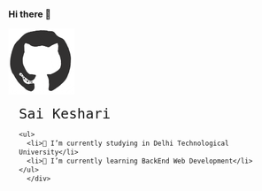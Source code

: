 ### Hi there 👋

<div>
    <div style="float: left;">
    <img src="https://github.com/saikeshari/saikeshari/blob/main/github.gif" height="120" width="120">
</div>
    <div style="float: left;padding-top: 17px;
    float: left;
    padding-left: 19px;
    font-family: monospace;">
    <span style="font-size: 25px;">Sai Keshari</span>

    <ul>
      <li>🔭 I’m currently studying in Delhi Technological University</li>
      <li>🌱 I’m currently learning BackEnd Web Development</li>
    </ul>
      </div>
      
  </div>
<!--
**saikeshari/saikeshari** is a ✨ _special_ ✨ repository because its `README.md` (this file) appears on your GitHub profile.

Here are some ideas to get you started:

- 🔭 I’m currently studying in Delhi Technological University
- 🌱 I’m currently learning ...
- 👯 I’m looking to collaborate on ...
- 🤔 I’m looking for help with ...
- 💬 Ask me about ...
- 📫 How to reach me: ...
- 😄 Pronouns: ...
- ⚡ Fun fact: ...
-->
